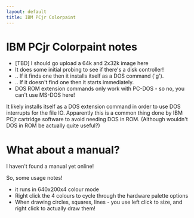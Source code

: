```yaml
---
layout: default
title: IBM PCjr Colorpaint
---
```


# IBM PCjr Colorpaint notes

 * [TBD] I should go upload a 64k and 2x32k image here
 * It does some initial probing to see if there's a disk controller!
 * .. If it finds one then it installs itself as a DOS command ('g').
 * .. If it doesn't find one then it starts immediately.
 * DOS ROM extension commands only work with PC-DOS - so no, you can't
   use MS-DOS here!

It likely installs itself as a DOS extension command in order to use
DOS interrupts for the file IO.  Apparently this is a common thing done
by IBM PCjr cartridge software to avoid needing DOS in ROM.
(Although wouldn't DOS in ROM be actually quite useful?)

# What about a manual?

I haven't found a manual yet online!

So, some usage notes!

 * it runs in 640x200x4 colour mode
 * Right click the 4 colours to cycle through the hardware palette options
 * When drawing circles, squares, lines - you use left click to size,
   and right click to actually draw them!


